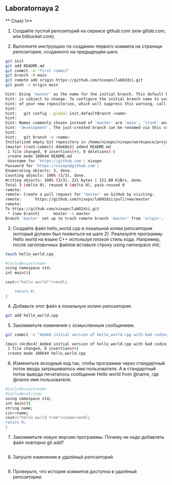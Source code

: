## Laboratornaya 2


** Chast 1**

1. Создайте пустой репозиторий на сервисе github.com (или gitlab.com, или bitbucket.com).

2. Выполните инструкцию по созданию первого коммита на странице репозитория, созданного на предыдещем шаге.
`````sh
git init
git add README.md
git commit -m "first commit"
git branch -M main
git remote add origin https://github.com/nixopn/lab02dzi.git
git push -u origin main
`````

`````sh
hint: Using 'master' as the name for the initial branch. This default branch name
hint: is subject to change. To configure the initial branch name to use in all
hint: of your new repositories, which will suppress this warning, call:
hint:
hint:   git config --global init.defaultBranch <name>
hint:
hint: Names commonly chosen instead of 'master' are 'main', 'trunk' and
hint: 'development'. The just-created branch can be renamed via this command:
hint:
hint:   git branch -m <name>
Initialized empty Git repository in /home/nixopn/nixopn/workspace/projects/lab02/.git/
[master (root-commit) dde68e2] added README.md
 1 file changed, 0 insertions(+), 0 deletions(-)
 create mode 100644 README.md
 Username for 'https://github.com': nixopn
Password for 'https://nixopn@github.com':
Enumerating objects: 3, done.
Counting objects: 100% (3/3), done.
Writing objects: 100% (3/3), 221 bytes | 221.00 KiB/s, done.
Total 3 (delta 0), reused 0 (delta 0), pack-reused 0
remote:
remote: Create a pull request for 'master' on GitHub by visiting:
remote:      https://github.com/nixopn/lab02dzi/pull/new/master
remote:
To https://github.com/nixopn/lab02dzi.git
 * [new branch]      master -> master
Branch 'master' set up to track remote branch 'master' from 'origin'.
`````

3. Создайте файл hello_world.cpp в локальной копии репозитория (который должен был появиться на шаге 2). Реализуйте программу Hello world на языке C++ используя плохой стиль кода. Например, после заголовочных файлов вставьте строку using namespace std;.

`````sh
touch hello_world.cpp
`````

`````sh
#include<iostream>
using namespace std;
int main(){

cout<<"hello world!"<<endl;

    return 0;
}
`````

4. Добавьте этот файл в локальную копию репозитория.

`````sh
git add hello_world.cpp
`````

5. Закоммитьте изменения с осмысленным сообщением.

`````sh
git commit -m "Added initial version of hello_world.cpp with bad coding."
`````

`````sh
[main c4cdbc4] Added initial version of hello_world.cpp with bad coding.
 1 file changed, 8 insertions(+)
 create mode 100644 hello_world.cpp
`````

6. Изменитьте исходный код так, чтобы программа через стандартный поток ввода запрашивалось имя пользователя. А в стандартный поток вывода печаталось сообщение Hello world from @name, где @name имя пользователя.

`````sh
#include<iostream>
#include<string>
using namespace std;
int main(){
string name;
cin>>name;
cout<<"hello world from"<<name<<endl;
return 0;
}
`````

7. Закоммитьте новую версию программы. Почему не надо добавлять файл повторно git add?

`````sh

`````

8. Запуште изменения в удалёный репозиторий.

`````sh

`````

9. Проверьте, что история коммитов доступна в удалёный репозитории.

`````sh

`````